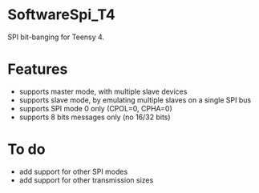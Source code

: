 # SoftwareSpi_T4

SPI bit-banging for Teensy 4.

# Features
* supports master mode, with multiple slave devices
* supports slave mode, by emulating multiple slaves on a single SPI bus
* supports SPI mode 0 only (CPOL=0, CPHA=0)
* supports 8 bits messages only (no 16/32 bits)

# To do
* add support for other SPI modes
* add support for other transmission sizes